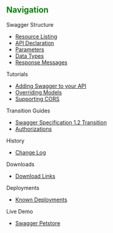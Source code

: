 ## <font color="green">Navigation</font>
Swagger Structure
* [Resource Listing](https://github.com/wordnik/swagger-core/wiki/Resource-Listing)
* [API Declaration](https://github.com/wordnik/swagger-core/wiki/API-Declaration)
* [Parameters](https://github.com/wordnik/swagger-core/wiki/Parameters)
* [Data Types](https://github.com/wordnik/swagger-core/wiki/Datatypes-&-Models-Definition)
* [Response Messages](https://github.com/wordnik/swagger-core/wiki/Response-Messages)

Tutorials
* [Adding Swagger to your API](https://github.com/wordnik/swagger-core/wiki/Adding-Swagger-to-your-API)
* [Overriding Models](https://github.com/wordnik/swagger-core/wiki/overriding-models)
* [Supporting CORS](https://github.com/wordnik/swagger-core/wiki/CORS)

Transition Guides
* [Swagger Specification 1.2 Transition](https://github.com/wordnik/swagger-core/wiki/1.2-transition)
* [Authorizations](https://github.com/wordnik/swagger-core/wiki/authorizations)

History
* [Change Log](https://github.com/wordnik/swagger-core/wiki/Changelog)

Downloads
* [Download Links](https://github.com/wordnik/swagger-core/wiki/Downloads)

Deployments
* [Known Deployments](https://github.com/wordnik/swagger-core/wiki/Deployments)

Live Demo
* [Swagger Petstore](http://petstore.swagger.wordnik.com)